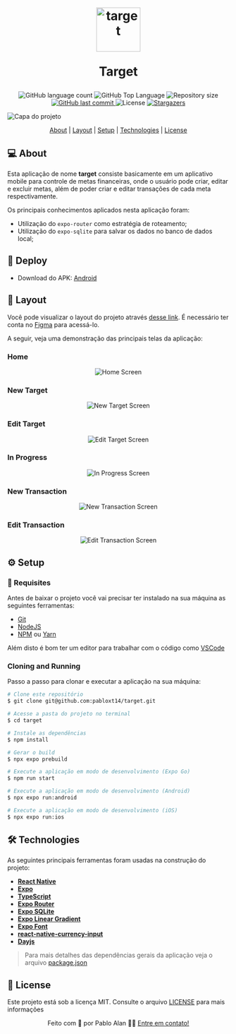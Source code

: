 <h1 align="center">
  <img
    src=".github/target-logo.png"
    title="target"
    alt="target"
    width="100px"
  />

  Target
</h1>

<p align="center">
  <img alt="GitHub language count" src="https://img.shields.io/github/languages/count/pabloxt14/target">

  <img alt="GitHub Top Language" src="https://img.shields.io/github/languages/top/pabloxt14/target" />

  <img alt="Repository size" src="https://img.shields.io/github/repo-size/pabloxt14/target">
  
  <a href="https://github.com/pabloxt14/target/commits/master">
    <img alt="GitHub last commit" src="https://img.shields.io/github/last-commit/pabloxt14/target">
  </a>
    
   <img alt="License" src="https://img.shields.io/badge/license-MIT-blue">

   <a href="https://github.com/pabloxt14/target/stargazers">
    <img alt="Stargazers" src="https://img.shields.io/github/stars/pabloxt14/target?style=social">
  </a>
</p>

<p>
  <img src=".github/cover.png" alt="Capa do projeto" />
</p>

<!-- <h4 align="center"> 
	🚀 Aplicação finalizada 🚀
</h4> -->

<p align="center">
 <a href="#-about">About</a> | 
 <a href="#-layout">Layout</a> | 
 <a href="#-setup">Setup</a> | 
 <a href="#-technologies">Technologies</a> | 
 <a href="#-license">License</a>
</p>


## 💻 About

Esta aplicação de nome **target** consiste basicamente em um aplicativo mobile para controle de metas financeiras, onde o usuário pode criar, editar e excluir metas, além de poder criar e editar transações de cada meta respectivamente.

Os principais conhecimentos aplicados nesta aplicação foram:
- Utilização do `expo-router` como estratégia de roteamento;
- Utilização do `expo-sqlite` para salvar os dados no banco de dados local;


## 🔗 Deploy

- Download do APK: [Android](https://github.com/PabloXT14/target/releases/download/v1.0.0-beta/target-v1.0.0-beta.apk)


## 🎨 Layout

Você pode visualizar o layout do projeto através [desse link](https://www.figma.com/community/file/1519783658558360825/target). É necessário ter conta no [Figma](https://www.figma.com/) para acessá-lo.

A seguir, veja uma demonstração das principais telas da aplicação:

### Home

<p align="center">
  <img
    src=".github/screens/home.png"
    alt="Home Screen"
    title="Home Screen"
  />
</p>

### New Target

<p align="center">
  <img
    src=".github/screens/new-target.png"
    alt="New Target Screen"
    title="New Target Screen"
  />
</p>

### Edit Target

<p align="center">
  <img
    src=".github/screens/edit-target.png"
    alt="Edit Target Screen"
    title="Edit Target Screen"
  />
</p>

### In Progress

<p align="center">
  <img
    src=".github/screens/in-progress.png"
    alt="In Progress Screen"
    title="In Progress Screen"
  />
</p>

### New Transaction

<p align="center">
  <img
    src=".github/screens/new-transaction.png"
    alt="New Transaction Screen"
    title="New Transaction Screen"
  />
</p>

### Edit Transaction

<p align="center">
  <img
    src=".github/screens/edit-transaction.png"
    alt="Edit Transaction Screen"
    title="Edit Transaction Screen"
  />
</p>


## ⚙ Setup

### 📝 Requisites

Antes de baixar o projeto você vai precisar ter instalado na sua máquina as seguintes ferramentas:

* [Git](https://git-scm.com)
* [NodeJS](https://nodejs.org/en/)
* [NPM](https://www.npmjs.com/) ou [Yarn](https://yarnpkg.com/)

Além disto é bom ter um editor para trabalhar com o código como [VSCode](https://code.visualstudio.com/)

### Cloning and Running

Passo a passo para clonar e executar a aplicação na sua máquina:

```bash
# Clone este repositório
$ git clone git@github.com:pabloxt14/target.git

# Acesse a pasta do projeto no terminal
$ cd target

# Instale as dependências
$ npm install

# Gerar o build
$ npx expo prebuild

# Execute a aplicação em modo de desenvolvimento (Expo Go)
$ npm run start

# Execute a aplicação em modo de desenvolvimento (Android)
$ npx expo run:android

# Execute a aplicação em modo de desenvolvimento (iOS)
$ npx expo run:ios
```


## 🛠 Technologies

As seguintes principais ferramentas foram usadas na construção do projeto:

- **[React Native](https://reactnative.dev/)**
- **[Expo](https://expo.dev/)**
- **[TypeScript](https://www.typescriptlang.org/)**
- **[Expo Router](https://docs.expo.dev/router/introduction/)**
- **[Expo SQLite](https://docs.expo.dev/versions/latest/sdk/sqlite/)**
- **[Expo Linear Gradient](https://docs.expo.dev/versions/latest/sdk/linear-gradient/)**
- **[Expo Font](https://docs.expo.dev/versions/latest/sdk/font/)**
- **[react-native-currency-input](https://www.npmjs.com/package/react-native-currency-input)**
- **[Dayjs](https://day.js.org/)**

> Para mais detalhes das dependências gerais da aplicação veja o arquivo [package.json](./package.json)


## 📝 License

Este projeto está sob a licença MIT. Consulte o arquivo [LICENSE](./LICENSE) para mais informações

<p align="center">
  Feito com 💜 por Pablo Alan 👋🏽 <a href="https://www.linkedin.com/in/pabloalan/" target="_blank">Entre em contato!</a>  
</p>